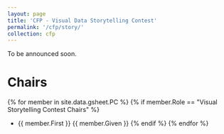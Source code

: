 ```yaml
---
layout: page
title: 'CFP - Visual Data Storytelling Contest'
permalink: '/cfp/story/'
collection: cfp
---
```


To be announced soon.

<!--
# Requirements

# Submission Procedure

# Awards and Rating

# Jury

# Contact
-->

# Chairs

{% for member in site.data.gsheet.PC %}
  {% if member.Role == "Visual Storytelling Contest Chairs" %}
- {{ member.First }} {{ member.Given }}
  {% endif %}
{% endfor %}
